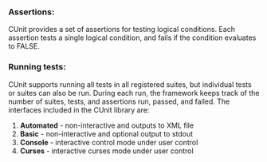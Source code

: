 ### Assertions:
   CUnit provides a set of assertions for testing logical conditions.
   Each assertion tests a single logical condition, and fails if the condition evaluates to FALSE.
   
### Running tests:
  CUnit supports running all tests in all registered suites, but individual tests or suites can also be run. 
  During each run, the framework keeps track of the number of suites, tests, and assertions run, passed, and failed.
  The interfaces included in the CUnit library are:
  1. <b>Automated</b> - non-interactive and outputs to XML file
  2. <b>Basic</b>     - non-interactive and optional output to stdout
  3. <b>Console</b>   - interactive control mode under user control
  4. <b>Curses</b>    - interactive curses mode under user control
